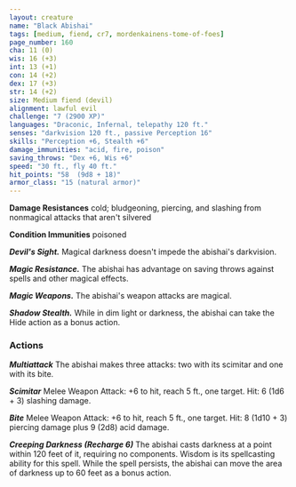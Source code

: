 ```yaml
---
layout: creature
name: "Black Abishai"
tags: [medium, fiend, cr7, mordenkainens-tome-of-foes]
page_number: 160
cha: 11 (0)
wis: 16 (+3)
int: 13 (+1)
con: 14 (+2)
dex: 17 (+3)
str: 14 (+2)
size: Medium fiend (devil)
alignment: lawful evil
challenge: "7 (2900 XP)"
languages: "Draconic, Infernal, telepathy 120 ft."
senses: "darkvision 120 ft., passive Perception 16"
skills: "Perception +6, Stealth +6"
damage_immunities: "acid, fire, poison"
saving_throws: "Dex +6, Wis +6"
speed: "30 ft., fly 40 ft."
hit_points: "58  (9d8 + 18)"
armor_class: "15 (natural armor)"
---
```


**Damage Resistances** cold; bludgeoning, piercing, and slashing from nonmagical attacks that aren't silvered

**Condition Immunities** poisoned

***Devil's Sight.*** Magical darkness doesn't impede the abishai's darkvision.

***Magic Resistance.*** The abishai has advantage on saving throws against spells and other magical effects.

***Magic Weapons.*** The abishai's weapon attacks are magical.

***Shadow Stealth.*** While in dim light or darkness, the abishai can take the Hide action as a bonus action.

### Actions

***Multiattack*** The abishai makes three attacks: two with its scimitar and one with its bite.

***Scimitar*** Melee Weapon Attack: +6 to hit, reach 5 ft., one target. Hit: 6 (1d6 + 3) slashing damage.

***Bite*** Melee Weapon Attack: +6 to hit, reach 5 ft., one target. Hit: 8 (1d10 + 3) piercing damage plus 9 (2d8) acid damage.

***Creeping Darkness (Recharge 6)*** The abishai casts darkness at a point within 120 feet of it, requiring no components. Wisdom is its spellcasting ability for this spell. While the spell persists, the abishai can move the area of darkness up to 60 feet as a bonus action.